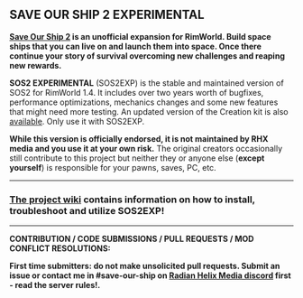 ## SAVE OUR SHIP 2 EXPERIMENTAL

**[Save Our Ship 2](https://steamcommunity.com/sharedfiles/filedetails/?id=1909914131) is an unofficial expansion for RimWorld. Build space ships that you can live on and launch them into space. Once there continue your story of survival overcoming new challenges and reaping new rewards.**

**SOS2 EXPERIMENTAL** (SOS2EXP) is the stable and maintained version of SOS2 for RimWorld 1.4. It includes over two years worth of bugfixes, performance optimizations, mechanics changes and some new features that might need more testing. An updated version of the Creation kit is also [available](https://github.com/SonicTHI/SaveOurShip2CreationKit). Only use it with SOS2EXP.

**While this version is officially endorsed, it is not maintained by RHX media and you use it at your own risk.** The original creators occasionally still contribute to this project but neither they or anyone else (**except yourself**) is responsible for your pawns, saves, PC, etc.
___
### **[The project wiki](https://github.com/SonicTHI/SaveOurShip2Experimental/wiki) contains information on how to install, troubleshoot and utilize SOS2EXP!**
___
**CONTRIBUTION / CODE SUBMISSIONS / PULL REQUESTS / MOD CONFLICT RESOLUTIONS:**

**First time submitters: do not make unsolicited pull requests. Submit an issue or contact me in #save-our-ship on [Radian Helix Media discord](https://discord.gg/GK7nqgu) first - read the server rules!.**
